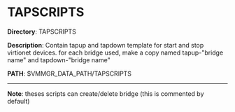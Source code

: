 # TAPSCRIPTS

**Directory**: TAPSCRIPTS

**Description**: Contain tapup and tapdown template for start and stop virtionet devices. for each bridge used, make a copy named tapup-"bridge name" and tapdown-"bridge name"

**PATH**: $VMMGR_DATA_PATH/TAPSCRIPTS

***

**Note**: theses scripts can create/delete bridge (this is commented by default)
